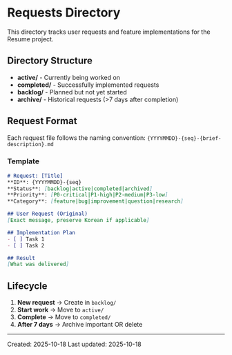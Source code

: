# Requests Directory

This directory tracks user requests and feature implementations for the Resume project.

## Directory Structure

- **active/** - Currently being worked on
- **completed/** - Successfully implemented requests
- **backlog/** - Planned but not yet started
- **archive/** - Historical requests (>7 days after completion)

## Request Format

Each request file follows the naming convention: `{YYYYMMDD}-{seq}-{brief-description}.md`

### Template

```markdown
# Request: [Title]
**ID**: {YYYYMMDD}-{seq}
**Status**: [backlog|active|completed|archived]
**Priority**: [P0-critical|P1-high|P2-medium|P3-low]
**Category**: [feature|bug|improvement|question|research]

## User Request (Original)
[Exact message, preserve Korean if applicable]

## Implementation Plan
- [ ] Task 1
- [ ] Task 2

## Result
[What was delivered]
```

## Lifecycle

1. **New request** → Create in `backlog/`
2. **Start work** → Move to `active/`
3. **Complete** → Move to `completed/`
4. **After 7 days** → Archive important OR delete

---

Created: 2025-10-18
Last updated: 2025-10-18
